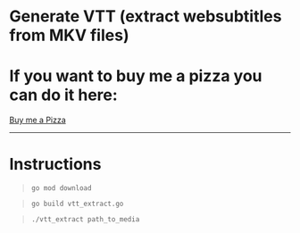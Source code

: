 # Generate VTT (extract websubtitles from MKV files)

# If you want to buy me a pizza you can do it here:
[Buy me a Pizza](https://buymeacoffee.com/portmafia9719)

<hr/>

# Instructions

> `go mod download`

> `go build vtt_extract.go`

>`./vtt_extract path_to_media`
